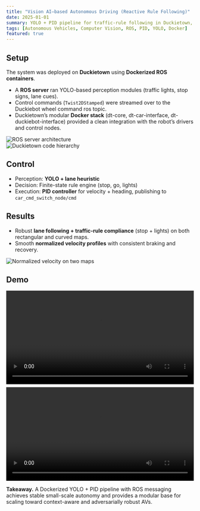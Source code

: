```yaml
---
title: "Vision AI–based Autonomous Driving (Reactive Rule Following)"
date: 2025-01-01
summary: YOLO + PID pipeline for traffic-rule following in Duckietown, running with Dockerized ROS server integration.
tags: [Autonomous Vehicles, Computer Vision, ROS, PID, YOLO, Docker]
featured: true
---
```


## Setup  
The system was deployed on **Duckietown** using **Dockerized ROS containers**.  
- A **ROS server** ran YOLO-based perception modules (traffic lights, stop signs, lane cues).  
- Control commands (`Twist2DStamped`) were streamed over to the Duckiebot wheel command ros topic.  
- Duckietown’s modular **Docker stack** (dt-core, dt-car-interface, dt-duckiebot-interface) provided a clean integration with the robot’s drivers and control nodes.  

![ROS server architecture](/uploads/ros_server.png)  
![Duckietown code hierarchy](/uploads/code_hierarchy.png)  

## Control  
- Perception: **YOLO + lane heuristic**  
- Decision: Finite-state rule engine (stop, go, lights)  
- Execution: **PID controller** for velocity + heading, publishing to `car_cmd_switch_node/cmd`  

## Results  
- Robust **lane following + traffic-rule compliance** (stop + lights) on both rectangular and curved maps.  
- Smooth **normalized velocity profiles** with consistent braking and recovery.  

![Normalized velocity on two maps](/uploads/Reactive_velocity.jpg)  

## Demo  
<video src="/uploads/Yolo1.mp4" controls playsinline style="width:100%;"></video>  
<video src="/uploads/Yolo2.mp4" controls playsinline style="width:100%; margin-top:0.5rem;"></video>  

**Takeaway.** A Dockerized YOLO + PID pipeline with ROS messaging achieves stable small-scale autonomy and provides a modular base for scaling toward context-aware and adversarially robust AVs.  
